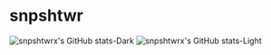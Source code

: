 # snpshtwr
![snpshtwrx's GitHub stats-Dark](https://github-readme-stats.vercel.app/api?username=snpshtwrx&show_icons=true&theme=gruvbox#gh-dark-mode-only)
![snpshtwrx's GitHub stats-Light](https://github-readme-stats.vercel.app/api?username=snpshtwrx&show_icons=true&theme=default#gh-light-mode-only)
